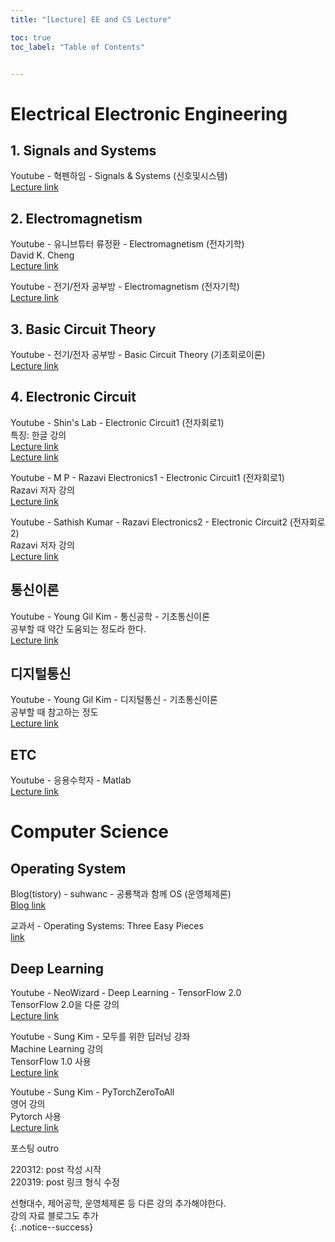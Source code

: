 ```yaml
---
title: "[Lecture] EE and CS Lecture"

toc: true
toc_label: "Table of Contents"


---
```



# Electrical Electronic Engineering

## 1. Signals and Systems
Youtube - 혁펜하임 - Signals & Systems (신호및시스템)  
[Lecture link](https://youtube.com/playlist?list=PL_iJu012NOxcDuKgSjTKJZJd3bQtkAyZU)  


## 2. Electromagnetism
Youtube - 유니브튜터 류정환 - Electromagnetism (전자기학)  
David K. Cheng  
[Lecture link](https://youtube.com/playlist?list=PL0v4sYmyfJ6Erfu9ga-auRAM26zzIfl2O)  
  
Youtube - 전기/전자 공부방 - Electromagnetism (전자기학)  
[Lecture link](https://youtube.com/playlist?list=PL4kNQgnipU2H6NbkZDdsM4qmmVOSILnw3)  


## 3. Basic Circuit Theory
Youtube - 전기/전자 공부방 - Basic Circuit Theory (기초회로이론)  
[Lecture link](https://youtube.com/playlist?list=PL4kNQgnipU2FQ884pe-7eoti_sU1rH-X6)  


## 4. Electronic Circuit
Youtube - Shin's Lab - Electronic Circuit1 (전자회로1)  
특징: 한글 강의  
[Lecture link](https://youtube.com/playlist?list=PLtm_YtKTtDkT-KETKZjsON5GOQvP1lSMg)  
[Lecture link](https://youtube.com/playlist?list=PLtm_YtKTtDkTwC3SpELudCX6POtj0WBJu)  
  
Youtube - M P - Razavi Electronics1 - Electronic Circuit1 (전자회로1)  
Razavi 저자 강의  
[Lecture link](https://youtube.com/playlist?list=PL7qUW0KPfsIIOPOKL84wK_Qj9N7gvJX6v)  
  
Youtube - Sathish Kumar - Razavi Electronics2 - Electronic Circuit2 (전자회로2)  
Razavi 저자 강의  
[Lecture link](https://youtube.com/playlist?list=PLO4mxQzfcml_56XSGcA8ULOv7qEtZd0Hy)  
  
  
## 통신이론
Youtube - Young Gil Kim - 통신공학 - 기초통신이론  
공부할 때 약간 도움되는 정도라 한다.  
[Lecture link](https://youtube.com/playlist?list=PL9k2wIz8VsfNwIfzerAJflETO_RVxnnsM)  

## 디지털통신
Youtube - Young Gil Kim - 디지털통신 - 기초통신이론  
공부할 때 참고하는 정도    
[Lecture link](https://youtube.com/playlist?list=PL9k2wIz8VsfNIlR42ME7As_f-0_RBPOHF)  
  
  
## ETC
Youtube - 응용수학자 - Matlab  
[Lecture link](https://youtube.com/playlist?list=PLhJDbPinRWjsCCR3lnVZ1H7a6PIS0kfq9)  
  
  
  
  
# Computer Science
  
## Operating System
Blog(tistory) - suhwanc - 공룡책과 함께 OS (운영체제론)  
[Blog link](https://suhwanc.tistory.com/174)  
  
  
교과서 - Operating Systems: Three Easy Pieces  
[link](https://pages.cs.wisc.edu/~remzi/OSTEP/)  
  
  
## Deep Learning
Youtube - NeoWizard - Deep Learning - TensorFlow 2.0   
TensorFlow 2.0을 다룬 강의  
[Lecture link](https://youtube.com/playlist?list=PLS8gIc2q83OhM0RTktKDitgZGX5dHo7Vs)  
  
  
Youtube - Sung Kim - 모두를 위한 딥러닝 강좌  
Machine Learning 강의  
TensorFlow 1.0 사용  
[Lecture link](https://youtube.com/playlist?list=PLlMkM4tgfjnLSOjrEJN31gZATbcj_MpUm)  
  
  
Youtube - Sung Kim - PyTorchZeroToAll  
영어 강의  
Pytorch 사용  
[Lecture link](https://youtube.com/playlist?list=PLlMkM4tgfjnJ3I-dbhO9JTw7gNty6o_2m)  
  
  
  
포스팅 outro

220312: post 작성 시작  
220319: post 링크 형식 수정  
  
선형대수, 제어공학, 운영체제론 등 다른 강의 추가해야한다.  
강의 자료 블로그도 추가  
{: .notice--success}

